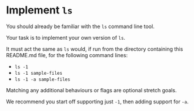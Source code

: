 # Implement `ls`

You should already be familiar with the `ls` command line tool.

Your task is to implement your own version of `ls`.

It must act the same as `ls` would, if run from the directory containing this README.md file, for the following command lines:

* `ls -1`
* `ls -1 sample-files`
* `ls -1 -a sample-files`

Matching any additional behaviours or flags are optional stretch goals.

We recommend you start off supporting just `-1`, then adding support for `-a`.
